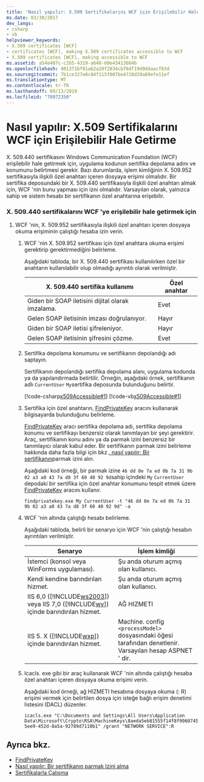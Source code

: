 ```yaml
---
title: 'Nasıl yapılır: X.509 Sertifikalarını WCF için Erişilebilir Hale Getirme'
ms.date: 03/30/2017
dev_langs:
- csharp
- vb
helpviewer_keywords:
- X.509 certificates [WCF]
- certificates [WCF], making X.509 certificates accessible to WCF
- X.509 certificates [WCF], making accessible to WCF
ms.assetid: a54e407c-c2b5-4319-a648-60e43413664b
ms.openlocfilehash: 401371bf01a62a20f2834cb76df19d9ddaacf83d
ms.sourcegitcommit: 7b1ce327e8c84f115f007be4728d29a89efe11ef
ms.translationtype: MT
ms.contentlocale: tr-TR
ms.lasthandoff: 09/13/2019
ms.locfileid: "70972350"
---
```

# <a name="how-to-make-x509-certificates-accessible-to-wcf"></a>Nasıl yapılır: X.509 Sertifikalarını WCF için Erişilebilir Hale Getirme
X. 509.440 sertifikasını Windows Communication Foundation (WCF) erişilebilir hale getirmek için, uygulama kodunun sertifika depolama adını ve konumunu belirtmesi gerekir. Bazı durumlarda, işlem kimliğinin X. 509.952 sertifikasıyla ilişkili özel anahtarı içeren dosyaya erişimi olmalıdır. Bir sertifika deposundaki bir X. 509.440 sertifikasıyla ilişkili özel anahtarı almak için, WCF 'nin bunu yapması için izni olmalıdır. Varsayılan olarak, yalnızca sahip ve sistem hesabı bir sertifikanın özel anahtarına erişebilir.  
  
### <a name="to-make-x509-certificates-accessible-to-wcf"></a>X. 509.440 sertifikalarını WCF 'ye erişilebilir hale getirmek için  
  
1. WCF 'nin, X. 509.952 sertifikasıyla ilişkili özel anahtarı içeren dosyaya okuma erişiminin çalıştığı hesaba izin verin.  
  
    1. WCF 'nin X. 509.952 sertifikası için özel anahtara okuma erişimi gerektirip gerektirmediğini belirleme.  
  
         Aşağıdaki tabloda, bir X. 509.440 sertifikası kullanılırken özel bir anahtarın kullanılabilir olup olmadığı ayrıntılı olarak verilmiştir.  
  
        |X. 509.440 sertifika kullanımı|Özel anahtar|  
        |---------------------------|-----------------|  
        |Giden bir SOAP iletisini dijital olarak imzalama.|Evet|  
        |Gelen SOAP iletisinin imzası doğrulanıyor.|Hayır|  
        |Giden bir SOAP iletisi şifreleniyor.|Hayır|  
        |Gelen SOAP iletisinin şifresini çözme.|Evet|  
  
    2. Sertifika depolama konumunu ve sertifikanın depolandığı adı saptayın.  
  
         Sertifikanın depolandığı sertifika depolama alanı, uygulama kodunda ya da yapılandırmada belirtilir. Örneğin, aşağıdaki örnek, sertifikanın adlı `CurrentUser` `My`sertifika deposunda bulunduğunu belirtir.  
  
         [!code-csharp[x509Accessible#1](../../../../samples/snippets/csharp/VS_Snippets_CFX/x509accessible/cs/source.cs#1)]
         [!code-vb[x509Accessible#1](../../../../samples/snippets/visualbasic/VS_Snippets_CFX/x509accessible/vb/source.vb#1)]  
  
    3. Sertifika için özel anahtarın, [FindPrivateKey](../../../../docs/framework/wcf/samples/findprivatekey.md) aracını kullanarak bilgisayarda bulunduğunu belirleme.  
  
         [FindPrivateKey](../../../../docs/framework/wcf/samples/findprivatekey.md) aracı sertifika depolama adı, sertifika depolama konumu ve sertifikayı benzersiz olarak tanımlayan bir şeyi gerektirir. Araç, sertifikanın konu adını ya da parmak izini benzersiz bir tanımlayıcı olarak kabul eder. Bir sertifikanın parmak izini belirleme hakkında daha fazla bilgi için bkz [. nasıl yapılır: Bir sertifikanın](../../../../docs/framework/wcf/feature-details/how-to-retrieve-the-thumbprint-of-a-certificate.md)parmak izini alın.  
  
         Aşağıdaki kod örneği, bir parmak izine `46 dd 0e 7a ed 0b 7a 31 9b 02 a3 a0 43 7a d8 3f 60 40 92 9d`sahip içindeki `My` `CurrentUser` depodaki bir sertifika için özel anahtar konumunu tespit etmek üzere [FindPrivateKey](../../../../docs/framework/wcf/samples/findprivatekey.md) aracını kullanır.  
  
        ```console
        findprivatekey.exe My CurrentUser -t "46 dd 0e 7a ed 0b 7a 31 9b 02 a3 a0 43 7a d8 3f 60 40 92 9d" -a  
        ```  
  
    4. WCF 'nin altında çalıştığı hesabı belirleme.  
  
         Aşağıdaki tabloda, belirli bir senaryo için WCF 'nin çalıştığı hesabın ayrıntıları verilmiştir.  
  
        |Senaryo|İşlem kimliği|  
        |--------------|----------------------|  
        |İstemci (konsol veya WinForms uygulaması).|Şu anda oturum açmış olan kullanıcı.|  
        |Kendi kendine barındırılan hizmet.|Şu anda oturum açmış olan kullanıcı.|  
        |IIS 6,0 ([!INCLUDE[ws2003](../../../../includes/ws2003-md.md)]) veya IIS 7,0 ([!INCLUDE[wv](../../../../includes/wv-md.md)]) içinde barındırılan hizmet.|AĞ HIZMETI|  
        |IIS 5. X ([!INCLUDE[wxp](../../../../includes/wxp-md.md)]) içinde barındırılan hizmet.|Machine. config `<processModel>` dosyasındaki öğesi tarafından denetlenir. Varsayılan hesap ASPNET ' dir.|  
  
    5. Icacls. exe gibi bir araç kullanarak WCF 'nin altında çalıştığı hesaba özel anahtarı içeren dosyaya okuma erişimi verin.  
  
         Aşağıdaki kod örneği, ağ HIZMETI hesabına dosyaya okuma (: R) erişimi vermek için belirtilen dosya için isteğe bağlı erişim denetimi listesini (DACL) düzenler.  
  
        ```console 
        icacls.exe "C:\Documents and Settings\All Users\Application Data\Microsoft\Crypto\RSA\MachineKeys\8aeda5eb81555f14f8f9960745b5a40d_38f7de48-5ee9-452d-8a5a-92789d7110b1" /grant "NETWORK SERVICE":R  
        ```  
  
## <a name="see-also"></a>Ayrıca bkz.

- [FindPrivateKey](../../../../docs/framework/wcf/samples/findprivatekey.md)
- [Nasıl yapılır: Bir sertifikanın parmak Izini alma](../../../../docs/framework/wcf/feature-details/how-to-retrieve-the-thumbprint-of-a-certificate.md)
- [Sertifikalarla Çalışma](../../../../docs/framework/wcf/feature-details/working-with-certificates.md)

